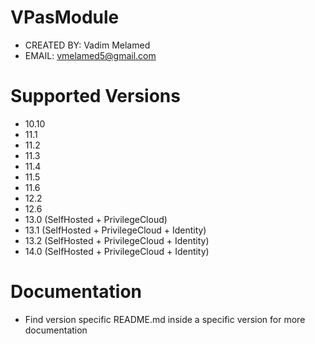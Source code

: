 # VPasModule
- CREATED BY: Vadim Melamed
- EMAIL: vmelamed5@gmail.com

# Supported Versions
- 10.10
- 11.1
- 11.2
- 11.3
- 11.4
- 11.5
- 11.6
- 12.2
- 12.6
- 13.0 (SelfHosted + PrivilegeCloud)
- 13.1 (SelfHosted + PrivilegeCloud + Identity)
- 13.2 (SelfHosted + PrivilegeCloud + Identity)
- 14.0 (SelfHosted + PrivilegeCloud + Identity)

# Documentation
- Find version specific README.md inside a specific version for more documentation

